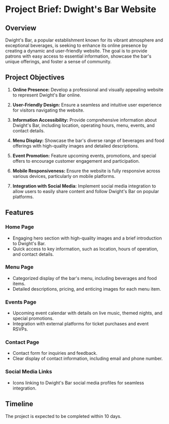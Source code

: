 # Project Brief: Dwight's Bar Website

## Overview

Dwight's Bar, a popular establishment known for its vibrant atmosphere and exceptional beverages, is seeking to enhance its online presence by creating a dynamic and user-friendly website. The goal is to provide patrons with easy access to essential information, showcase the bar's unique offerings, and foster a sense of community.

## Project Objectives

1. **Online Presence:** Develop a professional and visually appealing website to represent Dwight's Bar online.

2. **User-Friendly Design:** Ensure a seamless and intuitive user experience for visitors navigating the website.

3. **Information Accessibility:** Provide comprehensive information about Dwight's Bar, including location, operating hours, menu, events, and contact details.

4. **Menu Display:** Showcase the bar's diverse range of beverages and food offerings with high-quality images and detailed descriptions.

5. **Event Promotion:** Feature upcoming events, promotions, and special offers to encourage customer engagement and participation.

6. **Mobile Responsiveness:** Ensure the website is fully responsive across various devices, particularly on mobile platforms.

7. **Integration with Social Media:** Implement social media integration to allow users to easily share content and follow Dwight's Bar on popular platforms.

## Features

### Home Page
- Engaging hero section with high-quality images and a brief introduction to Dwight's Bar.
- Quick access to key information, such as location, hours of operation, and contact details.

### Menu Page
- Categorized display of the bar's menu, including beverages and food items.
- Detailed descriptions, pricing, and enticing images for each menu item.

### Events Page
- Upcoming event calendar with details on live music, themed nights, and special promotions.
- Integration with external platforms for ticket purchases and event RSVPs.

### Contact Page
- Contact form for inquiries and feedback.
- Clear display of contact information, including email and phone number.

### Social Media Links
- Icons linking to Dwight's Bar social media profiles for seamless integration.

## Timeline
The project is expected to be completed within 10 days.